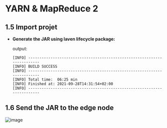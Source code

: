 # YARN & MapReduce 2

## 1.5 Import projet
  
  + **Generate the JAR using laven lifecycle package:**
      
      output:
        
        [INFO] ------------------------------------------------------------------------
        [INFO] BUILD SUCCESS
        [INFO] ------------------------------------------------------------------------
        [INFO] Total time:  06:25 min
        [INFO] Finished at: 2021-09-28T14:31:54+02:00
        [INFO] ------------------------------------------------------------------------

## 1.6 Send the JAR to the edge node

![image](https://user-images.githubusercontent.com/61497361/135088875-4e5be757-8fd8-470b-b000-c10af47b9bf7.png)
